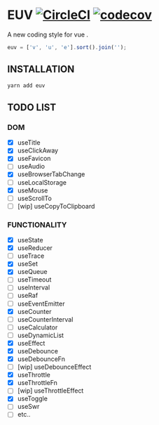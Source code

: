 # EUV [![CircleCI](https://circleci.com/gh/Awesome-Creators/euv.svg?style=svg&circle-token=74859479154a741060b1bd036508b21782ae7424)](https://circleci.com/gh/Awesome-Creators/euv) [![codecov](https://codecov.io/gh/Awesome-Creators/euv/branch/master/graph/badge.svg?token=FA4WQGNR20)](https://codecov.io/gh/Awesome-Creators/euv)

A new coding style for vue .

```js
euv = ['v', 'u', 'e'].sort().join('');
```

## INSTALLATION

```bash
yarn add euv
```

## TODO LIST

### DOM

- [x] useTitle
- [x] useClickAway
- [x] useFavicon
- [ ] useAudio
- [x] useBrowserTabChange
- [ ] useLocalStorage
- [x] useMouse
- [ ] useScrollTo
- [ ] [wip] useCopyToClipboard

### FUNCTIONALITY

- [x] useState
- [x] useReducer
- [ ] useTrace
- [x] useSet
- [x] useQueue
- [ ] useTimeout
- [ ] useInterval
- [ ] useRaf
- [ ] useEventEmitter
- [x] useCounter
- [ ] useCounterInterval
- [ ] useCalculator
- [ ] useDynamicList
- [x] useEffect
- [x] useDebounce
- [x] useDebounceFn
- [ ] [wip] useDebounceEffect
- [x] useThrottle
- [x] useThrottleFn
- [ ] [wip] useThrottleEffect
- [x] useToggle
- [ ] useSwr
- [ ] etc..
